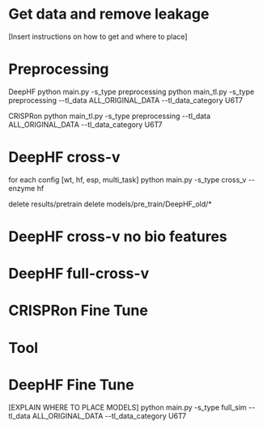 # Get data and remove leakage
[Insert instructions on how to get and where to place]

# Preprocessing
DeepHF
python main.py -s_type preprocessing
python main_tl.py -s_type preprocessing --tl_data ALL_ORIGINAL_DATA --tl_data_category U6T7 

CRISPRon
python main_tl.py -s_type preprocessing --tl_data ALL_ORIGINAL_DATA --tl_data_category U6T7 




# DeepHF cross-v
for each config [wt, hf, esp, multi_task]
python main.py -s_type cross_v --enzyme hf
 
delete results/pretrain
delete models/pre_train/DeepHF_old/*


# DeepHF cross-v no bio features

# DeepHF full-cross-v


# CRISPRon Fine Tune

# Tool

# DeepHF Fine Tune
[EXPLAIN WHERE TO PLACE MODELS]
python main.py -s_type full_sim --tl_data ALL_ORIGINAL_DATA --tl_data_category U6T7 
